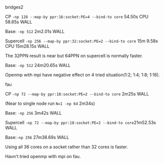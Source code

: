 bridges2

CP `-np 128 --map-by ppr:16:socket:PE=4 --bind-to core` 54.50s CPU 58.65s WALL

Base: `-np 512` 2m2.01s WALL

Supercell `-np 256 --map-by ppr:32:socket:PE=2 --bind-to core`  15m 9.58s CPU  15m28.15s WALL

The 32PPN result is near but 64PPN on supercell is normally faster.

Base: `-np 512` 24m20.65s WALL



Openmp with mpi have negative effect on 4 tried situation(1:2; 1:4; 1:8; 1:16).



fau

CP `-np 72 --map-by ppr:18:socket:PE=2 --bind-to core` 2m25s WALL 

(Near to single node run `N=1 -np 64` 2m34s)

Base: `-np 256` 3m42s WALL

Supercell `-np 72 --map-by ppr:18:socket:PE=2 --bind-to core`21m52.53s WALL

Base:`-np 256` 27m38.69s WALL



Using all 36 cores on a socket rather than 32 cores is faster.

Havn't tried openmp with mpi on fau.

